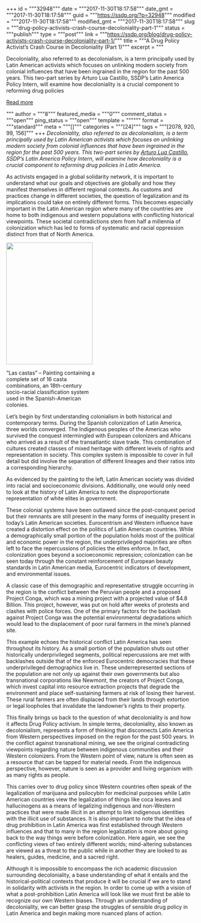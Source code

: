 +++
id = """32948"""
date = """2017-11-30T18:17:58"""
date_gmt = """2017-11-30T18:17:58"""
guid = """https://ssdp.org/?p=32948"""
modified = """2017-11-30T18:17:58"""
modified_gmt = """2017-11-30T18:17:58"""
slug = """drug-policy-activists-crash-course-decoloniality-part-1"""
status = """publish"""
type = """post"""
link = """https://ssdp.org/blog/drug-policy-activists-crash-course-decoloniality-part-1/"""
title = """A Drug Policy Activist’s Crash Course in Decoloniality (Part 1)"""
excerpt = """<p>Decoloniality, also referred to as decolonialism, is a term principally used by Latin American activists which focuses on unlinking modern society from colonial influences that have been ingrained in the region for the past 500 years. This two-part series by Arturo Lua Castillo, SSDP&#8217;s Latin America Policy Intern, will examine how decoloniality is a crucial component to reforming drug policies</p>
<div class="h10"></div>
<p><a class="more-link2 flat" href="https://ssdp.org/blog/drug-policy-activists-crash-course-decoloniality-part-1/">Read more</a></p>
"""
author = """8"""
featured_media = """0"""
comment_status = """open"""
ping_status = """open"""
template = """"""
format = """standard"""
meta = """[]"""
categories = """[24]"""
tags = """[2078, 920, 99, 156]"""
+++
<em>Decoloniality, also referred to as decolonialism, is a term principally used by Latin American activists which focuses on unlinking modern society from colonial influences that have been ingrained in the region for the past 500 years. This two-part series by <a href="https://ssdp.org/bio/arturo-lua-castillo/">Arturo Lua Castillo</a>, SSDP&#8217;s Latin America Policy Intern, will examine how decoloniality is a crucial component to reforming drug policies in Latin America. </em>

<span style="font-weight: 400;">As activists engaged in a global solidarity network, it is important to understand what our goals and objectives are globally and how they manifest themselves in different regional contexts. As customs and practices change in different societies, the question of legalization and its implications could take on entirely different forms. This becomes especially important in the Latin American region where many of the countries are home to both indigenous and western populations with conflicting historical viewpoints. These societal contradictions stem from half a millennia of colonization which has led to forms of systematic and racial oppression distinct from that of North America. </span>

<div id="attachment_32951" style="width: 240px" class="wp-caption alignleft"><img class="wp-image-32951" src="https://ssdp.org/wp-content/uploads/2017/11/1200px-Casta_painting_all.jpg" alt="" width="230" height="324" srcset="https://ssdp.org/wp-content/uploads/2017/11/1200px-Casta_painting_all.jpg 1200w, https://ssdp.org/wp-content/uploads/2017/11/1200px-Casta_painting_all-768x1082.jpg 768w" sizes="(max-width: 230px) 100vw, 230px" /><p class="wp-caption-text">&#8220;Las castas” – Painting containing a complete set of 16 casta combinations, an 18th-century socio-racial classification system used in the Spanish-American colonies.</p></div>

<span style="font-weight: 400;">Let’s begin by first understanding colonialism in both historical and contemporary terms. During the Spanish colonization of Latin America, three worlds converged. The Indigenous peoples of the Americas who survived the conquest intermingled with European colonizers and Africans who arrived as a result of the transatlantic slave trade. This combination of cultures created classes of mixed heritage with different levels of rights and representation in society. This complex system is impossible to cover in full detail but did involve the separation of different lineages and their ratios into a corresponding hierarchy.</span>

<span style="font-weight: 400;">As evidenced by the painting to the left, Latin American society was divided into racial and socioeconomic divisions. Additionally, one would only need to look at the history of Latin America to note the disproportionate representation of white elites in government.</span>

<span style="font-weight: 400;">These colonial systems have been outlawed since the post-conquest period but their remnants are still present in the many forms of inequality present in today’s Latin American societies. Eurocentrism and Western influence have created a distortion effect on the politics of Latin American countries. While a demographically small portion of the population holds most of the political and economic power in the region, the underprivileged majorities are often left to face the repercussions of policies the elites enforce. In fact, colonization goes beyond a socioeconomic repression; colonization can be seen today through the constant reinforcement of European beauty standards in Latin American media, Eurocentric indicators of development, and environmental issues.</span>

<span style="font-weight: 400;"> A classic case of this demographic and representative struggle occurring in the region is the conflict between the Peruvian people and a proposed Project Conga, which was a mining project with a projected value of $4.8 Billion. This project, however, was put on hold after weeks of protests and clashes with police forces.</span><span style="font-weight: 400;"> One of the primary factors for the backlash against Project Conga was the potential environmental degradations which would lead to the displacement of poor rural farmers in the mine’s planned site. </span>

<span style="font-weight: 400;">This example echoes the historical conflict Latin America has seen throughout its history. As a small portion of the population shuts out other historically underprivileged segments, political repercussions are met with backlashes outside that of the enforced Eurocentric democracies that these underprivileged demographics live in. These underrepresented sections of the population are not only up against their own governments but also transnational corporations like Newmont, the creators of Project Conga, which invest capital into resource extraction projects that degrade the environment and place self-sustaining farmers at risk of losing their harvest. These rural farmers are often displaced from their lands through extortion or legal loopholes that invalidate the landowner&#8217;s rights to their property.</span>

<span style="font-weight: 400;">This finally brings us back to the question of what decoloniality is and how it affects Drug Policy activism. In simple terms, decoloniality, also known as decolonialism, represents a form of thinking that disconnects Latin America from Western perspectives imposed on the region for the past 500 years. In the conflict against transnational mining, we see the original contradicting viewpoints regarding nature between indigenous communities and their Western colonizers. From the Western point of view, nature is often seen as a resource that can be tapped for material needs. From the indigenous perspective, however, nature is seen as a provider and living organism with as many rights as people. </span>

<span style="font-weight: 400;">This carries over to drug policy since Western countries often speak of the legalization of marijuana and psilocybin for medicinal purposes while Latin American countries view the legalization of things like coca leaves and hallucinogens as a means of legalizing indigenous and non-Western practices that were made illicit in an attempt to link indigenous identities with the illicit use of substances. It is also important to note that the idea of drug prohibition in Latin America was first established through Western influences and that to many in the region legalization is more about going back to the way things were before colonization.</span><span style="font-weight: 400;"> Here again, we see the conflicting views of two entirely different worlds; mind-altering substances are viewed as a threat to the public while in another they are looked to as healers, guides, medicine, and a sacred right. </span>

<span style="font-weight: 400;">Although it is impossible to encompass the rich academic discussion surrounding decoloniality, a base understanding of what it entails and the historical-political contexts that produce it will be crucial if we are to stand in solidarity with activists in the region. In order to come up with a vision of what a post-prohibition Latin America will look like we must first be able to recognize our own Western biases. Through an understanding of decoloniality, we can better grasp the struggles of sensible drug policy in Latin America and begin making more nuanced plans of action.</span>

&nbsp;

&nbsp;
